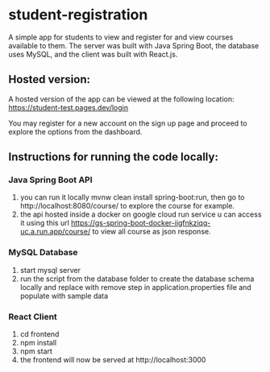 # student-registration

A simple app for students to view and register for and view courses available to them. The server was built with Java Spring Boot, the database uses MySQL, and the client was built with React.js.

## Hosted version:

A hosted version of the app can be viewed at the following location:
https://student-test.pages.dev/login

You may register for a new account on the sign up page and proceed to explore the options from the dashboard.

## Instructions for running the code locally:

### Java Spring Boot API

1. you can run it locally  mvnw clean install  spring-boot:run, then go to http://localhost:8080/course/ to explore the course for example.
2. the api hosted inside a docker on google cloud run service u can access it using this url https://gs-spring-boot-docker-iigfnkziqq-uc.a.run.app/course/ to view all course as json response.

### MySQL Database

1. start mysql server
2. run the script from the database folder to create the database schema locally and replace with remove step in application.properties file and populate with sample data

### React Client

1. cd frontend
2. npm install
3. npm start
4. the frontend will now be served at http://localhost:3000
